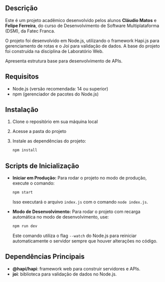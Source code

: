 ## Descrição

Este é um projeto acadêmico desenvolvido pelos alunos **Cláudio Matos** e **Felipe Ferreira**, do curso de Desenvolvimento de Software Multiplataforma (DSM), da Fatec Franca. 

O projeto foi desenvolvido em Node.js, utilizando o framework Hapi.js para gerenciamento de rotas e o Joi para validação de dados. A base do projeto foi construída na disciplina de Laboratório Web.

Apresenta estrutura base para desenvolvimento de APIs.

## Requisitos

- Node.js (versão recomendada: 14 ou superior)
- npm (gerenciador de pacotes do Node.js)

## Instalação

1. Clone o repositório em sua máquina local
   
2. Acesse a pasta do projeto
   
3. Instale as dependências do projeto:
   ```bash
   npm install
   ```

## Scripts de Inicialização

- **Iniciar em Produção:**
  Para rodar o projeto no modo de produção, execute o comando:
  ```bash
  npm start
  ```
  Isso executará o arquivo `index.js` com o comando `node index.js`.

- **Modo de Desenvolvimento:**
  Para rodar o projeto com recarga automática no modo de desenvolvimento, use:
  ```bash
  npm run dev
  ```
  Este comando utiliza o flag `--watch` do Node.js para reiniciar automaticamente o servidor sempre que houver alterações no código.

## Dependências Principais

- **@hapi/hapi**: framework web para construir servidores e APIs.
- **joi**: biblioteca para validação de dados no Node.js.